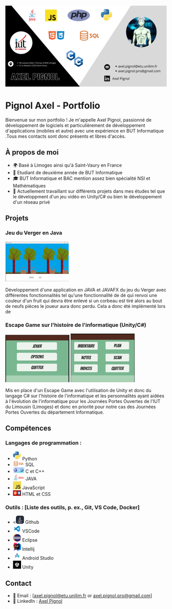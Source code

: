 ![Bannière](https://github.com/Axel230303/Image/blob/main/Axel%20Pignol.jpg)

# Pignol Axel - Portfolio

Bienvenue sur mon portfolio ! Je m'appelle Axel Pignol, passionné de développement de logiciels et particulièrement de développement d'applications (mobiles et autre) 
avec une expérience en BUT Informatique .Tous mes contacts sont donc présents et libres d'accès.

## À propos de moi

- 🌍 Basé à Limoges ainsi qu'à Saint-Vaury en France
- 💼 Etudiant de deuxième année de BUT Informatique
- 🎓 BUT Informatique et BAC mention assez bien spécialité NSI et Mathématiques
- 🚀 Actuellement travaillant sur différents projets dans mes études tel que le développment d'un jeu vidéo en Unity/C# ou bien le développement d'un réseau privé

## Projets

### Jeu du Verger en Java
<img src="https://github.com/Axel230303/Image/blob/main/Leverger.png" width="200">

Développement d'une application en JAVA et JAVAFX du jeu du Verger avec différentes fonctionnalités tel qu'une fonctionnalité de dé qui renvoi une couleur d'un fruit qui devra être enlevé si un corbeau est tiré alors au bout de neufs pièces le joueur aura donc perdu.
Cela a donc été implémenté lors de 

### Escape Game sur l'histoire de l'informatique (Unity/C#)
<img src="https://github.com/Axel230303/Image/blob/main/Unity2.png" width="200">
<img src="https://github.com/Axel230303/Image/blob/main/Unity.png" width="200">

Mis en place d'un Escape Game avec l'utilisation de Unity et donc du langage C# sur l'histoire de l'informatique et les personnalités ayant aidées à l'évolution de l'informatique pour les Journées Portes Ouvertes de l'IUT du Limousin (Limoges) et donc en priorité pour notre cas des Journées Portes Ouvertes du département Informatique.
 

## Compétences

### Langages de programmation : 
- <img src="https://github.com/Axel230303/Image/blob/main/Python.jpg" width="25"> Python
- <img src="https://github.com/Axel230303/Image/blob/main/sql.png" width="35"> SQL
- <img src="https://github.com/Axel230303/Image/blob/main/CC++.png" width="35"> C et C++
- <img src="https://github.com/Axel230303/Image/blob/main/java.png" width="35"> JAVA
- <img src="https://github.com/Axel230303/Image/blob/main/JS.png" width="25"> JavaScript
- <img src="https://github.com/Axel230303/Image/blob/main/htmlcss.jpg" width="25"> HTML et CSS

### Outils : [Liste des outils, p. ex., Git, VS Code, Docker]
- <<img src="https://github.com/tandpfun/skill-icons/blob/main/icons/Java-Dark.svg" width="25"> Github
- <img src="https://github.com/Axel230303/Image/blob/main/vscode.jpg" width="25"> VSCode
- <img src="https://github.com/Axel230303/Image/blob/main/eclipse.jpg" width="25"> Eclipse
- <img src="https://github.com/Axel230303/Image/blob/main/intellij.jpg" width="25"> Intellij
- <img src="https://github.com/Axel230303/Image/blob/main/android.png" width="25"> Android Studio
- <img src="https://github.com/Axel230303/Image/blob/main/unitylogo.png" width="25"> Unity

## Contact

- 📧 Email : [axel.pignol@etu.unilim.fr or axel.pignol.pro@gmail.com]
- 💼 LinkedIn : [Axel Pignol](https://www.linkedin.com/in/axel-pignol-6b27042a4/)

